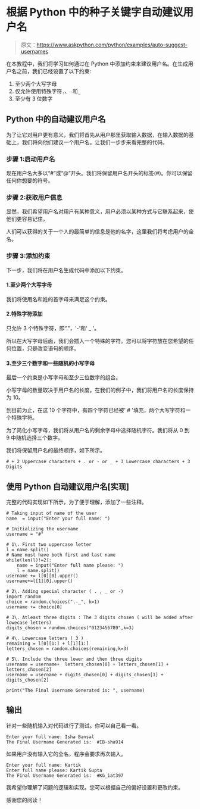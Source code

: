 # 根据 Python 中的种子关键字自动建议用户名

> 原文：<https://www.askpython.com/python/examples/auto-suggest-usernames>

在本教程中，我们将学习如何通过在 Python 中添加约束来建议用户名。在生成用户名之前，我们已经设置了以下约束:

1.  至少两个大写字母
2.  仅允许使用特殊字符`.`、`-`和`_`
3.  至少有 3 位数字

## Python 中的自动建议用户名

为了让它对用户更有意义，我们将首先从用户那里获取输入数据，在输入数据的基础上，我们将向他们建议一个用户名。让我们一步步来看完整的代码。

### 步骤 1:启动用户名

现在用户名大多以“#”或“@”开头。我们将保留用户名开头的标签(#)。你可以保留任何你想要的符号。

### 步骤 2:获取用户信息

显然，我们希望用户名对用户有某种意义，用户必须以某种方式与它联系起来，使他们更容易记住。

人们可以获得的关于一个人的最简单的信息是他的名字，这里我们将考虑用户的全名。

### 步骤 3:添加约束

下一步，我们将在用户名生成代码中添加以下约束。

#### 1.至少两个大写字母

我们将使用名和姓的首字母来满足这个约束。

#### 2.特殊字符添加

只允许 3 个特殊字符，即“.”，'-'和' _ '。

所以在大写字母后面，我们会插入一个特殊的字符。您可以将字符放在您希望的任何位置，只是改变语句的顺序。

#### 3.至少三个数字和一些随机的小写字母

最后一个约束是小写字母和至少三位数字的组合。

小写字母的数量取决于用户名的长度，在我们的例子中，我们将用户名的长度保持为 10。

到目前为止，在这 10 个字符中，有四个字符已经被' # '填充，两个大写字符和一个特殊字符。

为了简化小写字母，我们将从用户名的剩余字母中选择随机字符。我们将从 0 到 9 中随机选择三个数字。

我们将保留用户名的最终顺序，如下所示。

```
# + 2 Uppercase characters + . or - or _ + 3 Lowercase characters + 3 Digits

```

## 使用 Python 自动建议用户名[实现]

完整的代码实现如下所示，为了便于理解，添加了一些注释。

```
# Taking input of name of the user
name  = input("Enter your full name: ")

# Initializing the username
username = "#"

# 1\. First two uppercase letter
l = name.split()
# Name must have both first and last name
while(len(l)!=2):
    name = input("Enter full name please: ")
    l = name.split()
username += l[0][0].upper()
username+=l[1][0].upper()

# 2\. Adding special character ( . , _ or -)
import random
choice = random.choices(".-_", k=1)
username += choice[0]

# 3\. Atleast three digits : The 3 digits chosen ( will be added after lowecase letters)
digits_chosen = random.choices("0123456789",k=3) 

# 4\. Lowercase letters ( 3 )
remaining = l[0][1:] + l[1][1:]
letters_chosen = random.choices(remaining,k=3)

# 5\. Include the three lower and then three digits
username = username+  letters_chosen[0] + letters_chosen[1] + letters_chosen[2]
username = username + digits_chosen[0] + digits_chosen[1] + digits_chosen[2]

print("The Final Username Generated is: ", username)

```

## 输出

针对一些随机输入对代码进行了测试。你可以自己看一看。

```
Enter your full name: Isha Bansal
The Final Username Generated is:  #IB-sha914

```

如果用户没有输入它的全名，程序会要求再次输入。

```
Enter your full name: Kartik
Enter full name please: Kartik Gupta
The Final Username Generated is:  #KG_iat397

```

我希望你理解了问题的逻辑和实现。您可以根据自己的偏好设置和更改约束。

感谢您的阅读！